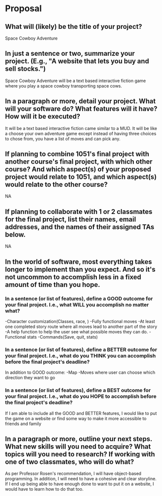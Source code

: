 # Proposal

## What will (likely) be the title of your project?

Space Cowboy Adventure

## In just a sentence or two, summarize your project. (E.g., "A website that lets you buy and sell stocks.")

Space Cowboy Adventure will be a text based interactive fiction game where you play a space cowboy transporting space cows.

## In a paragraph or more, detail your project. What will your software do? What features will it have? How will it be executed?

It will be a text based interactive fiction came similar to a MUD. It will be like a choose your own adventure game except instead of having three choices to chose from, you have a list of moves and can pick any.

## If planning to combine 1051's final project with another course's final project, with which other course? And which aspect(s) of your proposed project would relate to 1051, and which aspect(s) would relate to the other course?

NA

## If planning to collaborate with 1 or 2 classmates for the final project, list their names, email addresses, and the names of their assigned TAs below.

NA

## In the world of software, most everything takes longer to implement than you expect. And so it's not uncommon to accomplish less in a fixed amount of time than you hope.

### In a sentence (or list of features), define a GOOD outcome for your final project. I.e., what WILL you accomplish no matter what?

-Character customization(Classes, race, )
-Fully functional moves
-At least one completed story route where all moves lead to another part of the story
-A help function to help the user see what possible moves they can do.
-Functional stats
-Commands(Save, quit, stats)


### In a sentence (or list of features), define a BETTER outcome for your final project. I.e., what do you THINK you can accomplish before the final project's deadline?

In addition to GOOD outcome:
-Map
-Moves where user can choose which direction they want to go

### In a sentence (or list of features), define a BEST outcome for your final project. I.e., what do you HOPE to accomplish before the final project's deadline?

If I am able to include all the GOOD and BETTER features, I would like to put the game on a website or find some way to make it more accessible to friends and family

## In a paragraph or more, outline your next steps. What new skills will you need to acquire? What topics will you need to research? If working with one of two classmates, who will do what?

As per Professor Rosen's recommendation, I will have object-based programming. In addition, I will need to have a cohesive and clear storyline. If I end up being able to have enough done to want to put it on a website, I would have to learn how to do that too.
